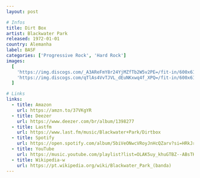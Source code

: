 ```yaml
---
layout: post

# Infos
title: Dirt Box
artist: Blackwater Park
released: 1972-01-01
country: Alemanha
label: BASF
categories: ['Progressive Rock', 'Hard Rock']
images:
  [
    'https://img.discogs.com/_A3AReFmY8r24YjMZfTb2W5v2PE=/fit-in/600x612/filters:strip_icc():format(jpeg):mode_rgb():quality(90)/discogs-images/R-3049058-1597561789-5578.jpeg.jpg',
    'https://img.discogs.com/qTlAs4VvTJVL_dEuNKxwq4f_XPQ=/fit-in/600x618/filters:strip_icc():format(jpeg):mode_rgb():quality(90)/discogs-images/R-3049058-1597561789-5444.jpeg.jpg',
  ]

# Links
links:
  - title: Amazon
    url: https://amzn.to/37VKgYR
  - title: Deezer
    url: https://www.deezer.com/br/album/1398277
  - title: Lastfm
    url: https://www.last.fm/music/Blackwater+Park/Dirtbox
  - title: Spotify
    url: https://open.spotify.com/album/5biVeONwcVRoyJnHcQZarv?si=HRkJrYRpQ0S1vR1FcCiTVA
  - title: YouTube
    url: https://music.youtube.com/playlist?list=OLAK5uy_khuGTBZ--ABsTKhBjCvB2Tz2g4_urcg4g
  - title: Wikipedia-w
    url: https://pt.wikipedia.org/wiki/Blackwater_Park_(banda)
---
```


